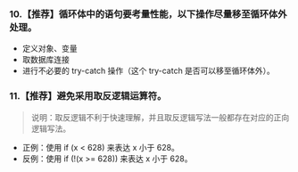 ### 10.【推荐】循环体中的语句要考量性能，以下操作尽量移至循环体外处理。
- 定义对象、变量
- 取数据库连接
- 进行不必要的 try-catch 操作（这个 try-catch 是否可以移至循环体外）。

### 11.【推荐】避免采用取反逻辑运算符。
> 说明：取反逻辑不利于快速理解，并且取反逻辑写法一般都存在对应的正向逻辑写法。
- 正例：使用 if (x < 628) 来表达 x 小于 628。
- 反例：使用 if (!(x >= 628)) 来表达 x 小于 628。
